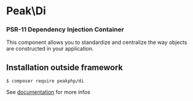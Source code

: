# Peak\Di
### PSR-11 Dependency Injection Container
This component allows you to standardize and centralize the way objects are constructed in your application.

## Installation outside framework

```
$ composer require peakphp/di
```

See [documentation](https://peak.readthedocs.io/en/latest/components/di/introduction/) for more infos